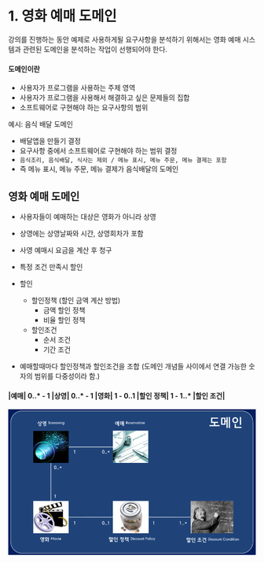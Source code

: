 # 1. 영화 예매 도메인

강의를 진행하는 동안 예제로 사용하게될 요구사항을 분석하기 위해서는 영화 예매 시스템과 관련된 도메인을 분석하는 작업이 선행되어야 한다.

#### 도메인이란

-   사용자가 프로그램을 사용하는 주제 영역
-   사용자가 프로그램을 사용해서 해결하고 싶은 문제들의 집합
-   소프트웨어로 구현해야 하는 요구사항의 범위

예시: 음식 배달 도메인

-   배달앱을 만들기 결정
-   요구사항 중에서 소프트웨어로 구현해야 하는 범위 결정
-   `음식조리, 음식배달, 식사는 제외 / 메뉴 표시, 메뉴 주문, 메뉴 결제는 포함`
-   즉 메뉴 표시, 메뉴 주문, 메뉴 결제가 음식배달의 도메인

## 영화 예매 도메인

-   사용자들이 예매하는 대상은 영화가 아니라 상영
-   상영에는 상영날짜와 시간, 상영회차가 포함
-   사영 예매시 요금을 계산 후 청구
-   특정 조건 만족시 할인
-   할인

    -   할인정책 (할인 금액 계산 방법)
        -   금액 할인 정책
        -   비율 할인 정책
    -   할인조건
        -   순서 조건
        -   기간 조건

-   예매할때마다 할인정책과 할인조건을 조합 (도메인 개념들 사이에서 연결 가능한 숫자의 범위를 다중성이라 함.)

#### |예매| 0..\* - 1 |상영| 0..\* - 1 |영화| 1 - 0..1 |할인 정책| 1 - 1..\* |할인 조건|

![alt text](./도메인.png)
